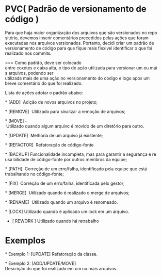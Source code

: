 PVC( Padrão de versionamento de código )
===


Para que haja maior organização dos arquivos que são versionados no repositório, devemos inserir comentários precedidos pelas ações que foram executadas nos arquivos versionados. Portanto, decidi criar um padrão de versionamento de código para que fique mais flexivel identificar o que foi realizado nos commits. 

===
Como padrão, deve ser colocado entre coxetes e caixa alta, o tipo de ação utilizada para versionar um ou mais arquivos, podendo ser utilizada mais de uma ação no versionamento do código e logo após um breve comentário do que foi realizado. 

Lista de ações adotar o padrão abaixo: 

* [ADD] ­ Adição de novos arquivos no projeto;

* [REMOVE] ­ Utilizado para sinalizar a remoção de arquivos;

* [MOVE] ­ Utilizado quando algum arquivo é movido de um diretório para outro.

* [UPDATE] ­ Melhoria de um arquivo já existente;

* [REFACTOR] ­ Refatoração de código-fonte

* [BACKUP] Funcionalidade incompleta, mas para garantir a segurança e reusa
bilidade de código-­fonte por outros membros da equipe;

* [PATH] ­ Correção de um erro/falha, identificado pela equipe que está trabalhando no código-fonte;

* [FIX] ­ Correção de um erro/falha, identificada pelo gestor;

* [MERGE] ­ Utilizado quando é realizado o merge de arquivos;

* [RENAME] ­ Utilizado quando um arquivo é renomeado.

* [LOCK] Utilizado quando é aplicado um lock em um arquivo.

* [ REWORK ] Utilizado quando há retrabalho
 
Exemplos
===

* Exemplo 1: [UPDATE] Refatoração da classe. 

* Exemplo 2: [ADD/UPDATE/MOVE] Descrição do que foi realizado em um ou mais arquivos. 
